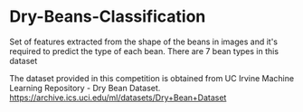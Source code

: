 # Dry-Beans-Classification
Set of features extracted from the shape of the beans in images and it's required to predict the type of each bean. There are 7 bean types in this dataset





The dataset provided in this competition is obtained from UC Irvine Machine Learning Repository - Dry Bean Dataset. https://archive.ics.uci.edu/ml/datasets/Dry+Bean+Dataset
